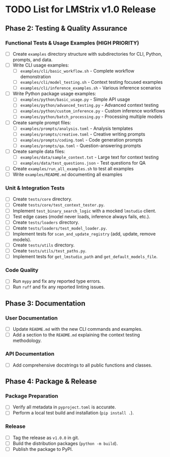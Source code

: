 # TODO List for LMStrix v1.0 Release

## Phase 2: Testing & Quality Assurance

### Functional Tests & Usage Examples (HIGH PRIORITY)
- [ ] Create `examples` directory structure with subdirectories for CLI, Python, prompts, and data.
- [ ] Write CLI usage examples:
  - [ ] `examples/cli/basic_workflow.sh` - Complete workflow demonstration
  - [ ] `examples/cli/model_testing.sh` - Context testing focused examples
  - [ ] `examples/cli/inference_examples.sh` - Various inference scenarios
- [ ] Write Python package usage examples:
  - [ ] `examples/python/basic_usage.py` - Simple API usage
  - [ ] `examples/python/advanced_testing.py` - Advanced context testing
  - [ ] `examples/python/custom_inference.py` - Custom inference workflows
  - [ ] `examples/python/batch_processing.py` - Processing multiple models
- [ ] Create sample prompt files:
  - [ ] `examples/prompts/analysis.toml` - Analysis templates
  - [ ] `examples/prompts/creative.toml` - Creative writing prompts
  - [ ] `examples/prompts/coding.toml` - Code generation prompts
  - [ ] `examples/prompts/qa.toml` - Question-answering prompts
- [ ] Create sample data files:
  - [ ] `examples/data/sample_context.txt` - Large text for context testing
  - [ ] `examples/data/test_questions.json` - Test questions for QA
- [ ] Create `examples/run_all_examples.sh` to test all examples
- [ ] Write `examples/README.md` documenting all examples

### Unit & Integration Tests
- [ ] Create `tests/core` directory.
- [ ] Create `tests/core/test_context_tester.py`.
- [ ] Implement `test_binary_search_logic` with a mocked `lmstudio` client.
- [ ] Test edge cases (model never loads, inference always fails, etc.).
- [ ] Create `tests/loaders` directory.
- [ ] Create `tests/loaders/test_model_loader.py`.
- [ ] Implement tests for `scan_and_update_registry` (add, update, remove models).
- [ ] Create `tests/utils` directory.
- [ ] Create `tests/utils/test_paths.py`.
- [ ] Implement tests for `get_lmstudio_path` and `get_default_models_file`.

### Code Quality
- [ ] Run `mypy` and fix any reported type errors.
- [ ] Run `ruff` and fix any reported linting issues.

## Phase 3: Documentation

### User Documentation
- [ ] Update `README.md` with the new CLI commands and examples.
- [ ] Add a section to the `README.md` explaining the context testing methodology.

### API Documentation
- [ ] Add comprehensive docstrings to all public functions and classes.

## Phase 4: Package & Release

### Package Preparation
- [ ] Verify all metadata in `pyproject.toml` is accurate.
- [ ] Perform a local test build and installation (`pip install .`).

### Release
- [ ] Tag the release as `v1.0.0` in git.
- [ ] Build the distribution packages (`python -m build`).
- [ ] Publish the package to PyPI.
